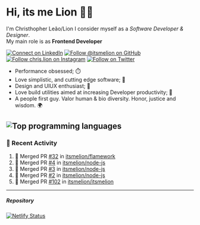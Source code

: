 # Hi, its me Lion 👋🦁

I'm Christhopher Leão/Lion
I consider myself as a _Software Developer & Designer_.<br/>My main role is as <b>Frontend Developer</b>
<br />

[![Connect on LinkedIn](https://img.shields.io/badge/--linkedin?label=LinkedIn&logo=LinkedIn&style=social)](https://www.linkedin.com/in/chrislion)
[![Follow @itsmelion on GitHub](https://img.shields.io/github/followers/itsmelion?label=follow%20%40itsmeLion&style=social)](https://github.com/itsmelion)
[![Follow chris.lion on Instagram](https://img.shields.io/badge/--instagram?label=@chris.lion&logo=Instagram&style=social)](https://instagram.com/chris.lion)
[![Follow on Twitter](https://img.shields.io/badge/--twitter?label=@ChrisLion_me&logo=Twitter&style=social)](https://twitter.com/chrislion_me)

- Performance obsessed; ⏱️
- Love simplistic, and cutting edge software; 📆
- Design and UIUX enthusiast; 🎨
- Love build utilities aimed at increasing Developer productivity; 🧰
- A people first guy. Valor human & bio diversity. Honor, justice and wisdom. 🌍

![Top programming languages](https://github-readme-stats.vercel.app/api/top-langs/?username=itsmelion&hide=php)
---
### 📰 Recent Activity

<!--START_SECTION:activity-->
1. 🎉 Merged PR [#32](https://github.com//itsmelion/flamework/pull/32) in [itsmelion/flamework](https://github.com//itsmelion/flamework)
2. 🎉 Merged PR [#4](https://github.com//itsmelion/node-js/pull/4) in [itsmelion/node-js](https://github.com//itsmelion/node-js)
3. 🎉 Merged PR [#3](https://github.com//itsmelion/node-js/pull/3) in [itsmelion/node-js](https://github.com//itsmelion/node-js)
4. 🎉 Merged PR [#2](https://github.com//itsmelion/node-js/pull/2) in [itsmelion/node-js](https://github.com//itsmelion/node-js)
5. 🎉 Merged PR [#102](https://github.com//itsmelion/itsmelion/pull/102) in [itsmelion/itsmelion](https://github.com//itsmelion/itsmelion)
<!--END_SECTION:activity-->

___

##### Repository
[![Netlify Status](https://api.netlify.com/api/v1/badges/9e2e6136-1ab9-42fc-8d4e-188512d5d841/deploy-status)](https://app.netlify.com/sites/lion-portfolio/deploys)
